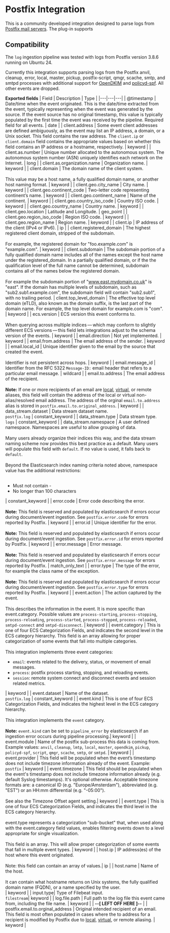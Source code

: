 # Postfix Integration

This is a community developed integration designed to parse logs from [Postfix mail servers](https://www.postfix.org/). The plug-in supports 

## Compatibility
The `log` ingestion pipeline was tested with logs from Postfix version 3.8.6 running on Ubuntu 24. 

Currently this integration supports parsing logs from the Postfix anvil, cleanup, error, local, master, pickup, postfix-script, qmgr, scache, smtp, and smtpd processes with additional support for [OpenDKIM](http://www.opendkim.org/) and [policyd-spf](https://manpages.debian.org/testing/postfix-policyd-spf-python/policyd-spf.1.en.html).  All other events are dropped.

**Exported fields**
| Field | Description | Type |
|---|---|---|
| @timestamp | Date/time when the event originated. This is the date/time extracted from the event, typically representing when the event was generated by the source. If the event source has no original timestamp, this value is typically populated by the first time the event was received by the pipeline. Required field for all events. | date |
| client.address | Some event client addresses are defined ambiguously, as the event may list an IP address, a domain, or a Unix socket. This field contains the raw address. The `client.ip` or `client.domain` field contains the appropriate values based on whether this field contains an IP address or a hostname, respectively. | keyword |
| client.as.number | Unique number allocated to the autonomous system. The autonomous system number (ASN) uniquely identifies each network on the Internet. | long |
| client.as.organization.name | Organization name. | keyword |
| client.domain | The domain name of the client system. <br/><br/>This value may be a host name, a fully qualified domain name, or another host naming format. | keyword |
| client.geo.city_name | City name. | keyword |
| client.geo.continent_code | Two-letter code representing continent’s name. | keyword |
| client.geo.continent_name | Name of the continent. | keyword |
| client.geo.country_iso_code | Country ISO code. | keyword |
| client.geo.country_name | Country name. | keyword |
| client.geo.location | Latitude and Longitude. | geo_point |
| client.geo.region_iso_code | Region ISO code. | keyword |
| client.geo.region_name | Region name. | keyword |
| client.ip | IP address of the client (IPv4 or IPv6). | ip |
| client.registered_domain | The highest registered client domain, stripped of the subdomain.<br/><br/>For example, the registered domain for "foo.example.com" is "example.com". | keyword |
| client.subdomain | The subdomain portion of a fully qualified domain name includes all of the names except the host name under the registered_domain. In a partially qualified domain, or if the the qualification level of the full name cannot be determined, subdomain contains all of the names below the registered domain.<br/><br/>For example the subdomain portion of "www.east.mydomain.co.uk" is "east". If the domain has multiple levels of subdomain, such as "sub2.sub1.example.com", the subdomain field will contain "sub2.sub1", with no trailing period.
| client.top_level_domain | The effective top level domain (eTLD), also known as the domain suffix, is the last part of the domain name. For example, the top level domain for example.com is "com". | keyword |
| ecs.version | ECS version this event conforms to.<br/><br/>When querying across multiple indices — which may conform to slightly different ECS versions — this field lets integrations adjust to the schema version of the events. | keyword |
| email.direction | Not yet implemented. | keyword |
| email.from.address | The email address of the sender. | keyword |
| email.local_id | Unique identifier given to the email by the source that created the event.<br/><br/> Identifier is not persistent across hops. | keyword |
| email.message_id | Identifier from the RFC 5322 `Message-ID:` email header that refers to a particular email message. | wildcard |
| email.to.address | The email address of the recipient.<br/><br/>**Note:** If one or more recipients of an email are [local](https://www.postfix.org/aliases.5.html), [virtual](https://www.postfix.org/virtual.5.html), or remote aliases, this field will contain the address of the local or virtual non-alias/resolved email address.  The address of the orginal `email.to.address` alias is stored in `postfix.email.to.original_address`. | keyword |
| data_stream.dataset | Data stream dataset name.<br/> `postfix.log` | constant_keyword |
| data_stream.type | Data stream type.<br/> `logs` | constant_keyword |
| data_stream.namespace | A user defined namespace. Namespaces are useful to allow grouping of data. <br/><br/> Many users already organize their indices this way, and the data stream naming scheme now provides this best practice as a default. Many users will populate this field with `default`. If no value is used, it falls back to `default`.<br/><br/>Beyond the Elasticsearch index naming criteria noted above, namespace value has the additional restrictions:<br/><br/><ul><li>Must not contain -</li><li>No longer than 100 characters</li></ul> | constant_keyword |
| error.code | Error code describing the error.<br/><br/>**Note:** This field is reserved and populated by elasticsearch if errors occur during document/event ingestion.  See `postfix.error.code` for errors reported by Postfix. | keyword |
| error.id | Unique identifier for the error.<br/><br/>**Note:** This field is reserved and populated by elasticsearch if errors occur during document/event ingestion.  See `postfix.error.id` for errors reported by Postfix. | keyword |
| error.message | Error message.<br/><br/>**Note:** This field is reserved and populated by elasticsearch if errors occur during document/event ingestion.  See `postfix.error.message` for errors reported by Postfix. | match_only_text |
| error.type | The type of the error, for example the class name of the exception.<br/><br/>**Note:** This field is reserved and populated by elasticsearch if errors occur during document/event ingestion.  See `postfix.error.type` for errors reported by Postfix. | keyword |
| event.action | The action captured by the event.<br/><br/>This describes the information in the event. It is more specific than event.category. Possible values are `process-starting`, `process-stopping`, `process-reloading`, `process-started`, `process-stopped`, `process-reloaded`, `smtpd-connect` and `smtpd-disconnect`. | keyword |
| event.category | This is one of four ECS Categorization Fields, and indicates the second level in the ECS category hierarchy. This field is an array allowing for proper categorization of some events that fall into multiple categories.<br/><br/>This integration implements three event categories:<ul><li>`email`: events related to the delivery, status, or movement of email messages.</li><li>`process`: postfix process starting, stopping, and reloading events.</li><li>`session`: remote system connect and disconnect events and session related metrics.</ul>| keyword |
| event.dataset | Name of the dataset.<br/>`postfix.log` | constant_keyword |
| event.kind | This is one of four ECS Categorization Fields, and indicates the highest level in the ECS category hierarchy.<br/><br/>This integration implements the `event` category.<br/><br/> **Note:** `event.kind` can be set to `pipeline_error` by elasticsearch if an ingestion error occurs during pipeline processing.| keyword |
| event.module | Name of the postfix sub-process this data is coming from. Example values: `anvil`, `cleanup`, `lmtp`, `local`, `master`, `opendkim`, `pickup`, `policyd-spf`, `script`, `qmgr`, `scache`, `smtp`, or `smtpd`. | keyword |
| event.provider | This field will be populated when the event’s timestamp does not include timezone information already of the event.  Example: `postfix` | keyword |
| event.timezone | This field should be populated when the event's timestamp does not include timezone information already (e.g. default Syslog timestamps). It's optional otherwise. Acceptable timezone formats are: a canonical ID (e.g. "Europe/Amsterdam"), abbreviated (e.g. "EST") or an HH:mm differential (e.g. "-05:00").<br/></br>See also the Timezone Offset agent setting.| keyword |
| event.type | This is one of four ECS Categorization Fields, and indicates the third level in the ECS category hierarchy.</br></br>event.type represents a categorization "sub-bucket" that, when used along with the event.category field values, enables filtering events down to a level appropriate for single visualization.</br></br>This field is an array. This will allow proper categorization of some events that fall in multiple event types. | keyword |
| host.ip | IP address(es) of the host where this event originated.<br/><br/> Note: this field can contain an array of values.| ip |
| host.name | Name of the host.</br></br>It can contain what hostname returns on Unix systems, the fully qualified domain name (FQDN), or a name specified by the user.</br> | keyword |
| input.type| Type of Filebeat input.<br/>`filestream`| keyword |
| log.file.path | Full path to the log file this event came from, including the file name. | keyword |
| **--[ LEFT OFF HERE ]--** |
| postfix.email.to.orginal_address | Original intended recipient of an email.  This field is most often populated in cases where the to address for a recipient is modified by Postfix due to [local](https://www.postfix.org/aliases.5.html), [virtual](https://www.postfix.org/virtual.5.html), or remote aliasing. | keyword |